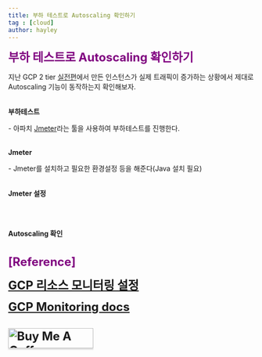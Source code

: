 ```yaml
---
title: 부하 테스트로 Autoscaling 확인하기
tag : [cloud]
author: hayley
---
```


<font size="5" color="purple"><b>부하 테스트로 Autoscaling 확인하기</b></font>
<p> 지난 GCP 2 tier <a href="https://hayleyshim.github.io/blog/gcp8">실전편</a>에서 만든 인스턴스가 실제 트래픽이 증가하는 상황에서 제대로 Autoscaling 기능이 동작하는지 확인해보자.
<br>
<br>  
<p><b>부하테스트</b>
<p>- 아파치 <a href="https://jmeter.apache.org/download_jmeter.cgi">Jmeter</a>라는 툴을 사용하여 부하테스트를 진행한다.
<br>
<br>
<p><b>Jmeter</b>
<p>- Jmeter를 설치하고 필요한 환경설정 등을 해준다(Java 설치 필요)
<br>
<br>
<p><b>Jmeter 설정</b>
<p>
<br>
<br>  
<P><b>Autoscaling 확인</b>
<br>
<br>  
<br> <font size="5" color="purple"><b>[Reference]
<p><a href="https://www.bespinglobal.com/gcp-resource/">GCP 리소스 모니터링 설정</a>
<p><a href="https://cloud.google.com/monitoring/docs">GCP Monitoring docs</a>  
<br>
<br>  
<a href="https://www.buymeacoffee.com/yhshim17" target="_blank"><img src="https://www.buymeacoffee.com/assets/img/custom_images/orange_img.png" alt="Buy Me A Coffee" style="height: 41px !important;width: 174px !important;box-shadow: 0px 3px 2px 0px rgba(190, 190, 190, 0.5) !important;-webkit-box-shadow: 0px 3px 2px 0px rgba(190, 190, 190, 0.5) !important;" ></a>


